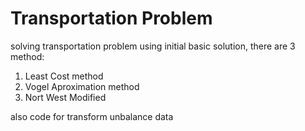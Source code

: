 # Transportation Problem
solving transportation problem using initial basic solution,
there are 3 method:
1. Least Cost method
2. Vogel Aproximation method
3. Nort West Modified

also code for transform unbalance data

